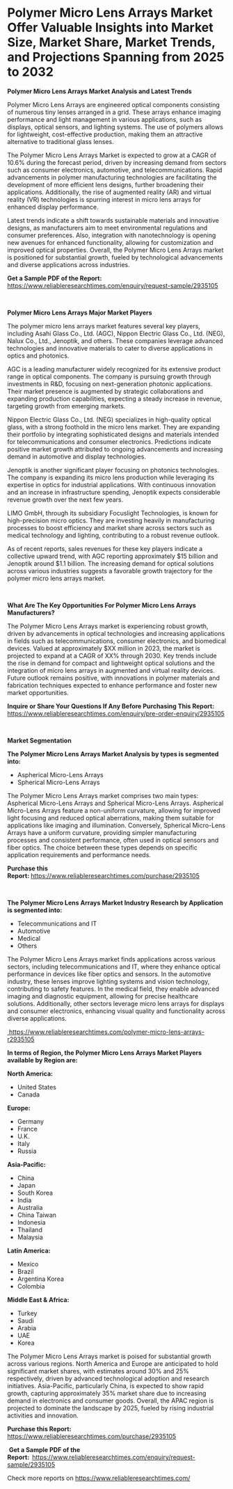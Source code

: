 <p><h1>Polymer Micro Lens Arrays Market Offer Valuable Insights into Market Size, Market Share, Market Trends, and Projections Spanning from 2025 to 2032</h1></p><p><strong>Polymer Micro Lens Arrays Market Analysis and Latest Trends</strong></p>
<p><p>Polymer Micro Lens Arrays are engineered optical components consisting of numerous tiny lenses arranged in a grid. These arrays enhance imaging performance and light management in various applications, such as displays, optical sensors, and lighting systems. The use of polymers allows for lightweight, cost-effective production, making them an attractive alternative to traditional glass lenses.</p><p>The Polymer Micro Lens Arrays Market is expected to grow at a CAGR of 10.6% during the forecast period, driven by increasing demand from sectors such as consumer electronics, automotive, and telecommunications. Rapid advancements in polymer manufacturing technologies are facilitating the development of more efficient lens designs, further broadening their applications. Additionally, the rise of augmented reality (AR) and virtual reality (VR) technologies is spurring interest in micro lens arrays for enhanced display performance.</p><p>Latest trends indicate a shift towards sustainable materials and innovative designs, as manufacturers aim to meet environmental regulations and consumer preferences. Also, integration with nanotechnology is opening new avenues for enhanced functionality, allowing for customization and improved optical properties. Overall, the Polymer Micro Lens Arrays market is positioned for substantial growth, fueled by technological advancements and diverse applications across industries.</p></p>
<p><strong>Get a Sample PDF of the Report:&nbsp;</strong> <a href="https://www.reliableresearchtimes.com/enquiry/request-sample/2935105?utm_campaign=3269&utm_medium=2&utm_source=Github&utm_content=ia&utm_term=14032025&utm_id=polymer-micro-lens-arrays">https://www.reliableresearchtimes.com/enquiry/request-sample/2935105</a></p>
<p>&nbsp;</p>
<p><strong>Polymer Micro Lens Arrays Major Market Players</strong></p>
<p><p>The polymer micro lens arrays market features several key players, including Asahi Glass Co., Ltd. (AGC), Nippon Electric Glass Co., Ltd. (NEG), Nalux Co., Ltd., Jenoptik, and others. These companies leverage advanced technologies and innovative materials to cater to diverse applications in optics and photonics.</p><p>AGC is a leading manufacturer widely recognized for its extensive product range in optical components. The company is pursuing growth through investments in R&D, focusing on next-generation photonic applications. Their market presence is augmented by strategic collaborations and expanding production capabilities, expecting a steady increase in revenue, targeting growth from emerging markets.</p><p>Nippon Electric Glass Co., Ltd. (NEG) specializes in high-quality optical glass, with a strong foothold in the micro lens market. They are expanding their portfolio by integrating sophisticated designs and materials intended for telecommunications and consumer electronics. Predictions indicate positive market growth attributed to ongoing advancements and increasing demand in automotive and display technologies.</p><p>Jenoptik is another significant player focusing on photonics technologies. The company is expanding its micro lens production while leveraging its expertise in optics for industrial applications. With continuous innovation and an increase in infrastructure spending, Jenoptik expects considerable revenue growth over the next few years.</p><p>LIMO GmbH, through its subsidiary Focuslight Technologies, is known for high-precision micro optics. They are investing heavily in manufacturing processes to boost efficiency and market share across sectors such as medical technology and lighting, contributing to a robust revenue outlook.</p><p>As of recent reports, sales revenues for these key players indicate a collective upward trend, with AGC reporting approximately $15 billion and Jenoptik around $1.1 billion. The increasing demand for optical solutions across various industries suggests a favorable growth trajectory for the polymer micro lens arrays market.</p></p>
<p>&nbsp;</p>
<p><strong>What Are The Key Opportunities For Polymer Micro Lens Arrays Manufacturers?</strong></p>
<p><p>The Polymer Micro Lens Arrays market is experiencing robust growth, driven by advancements in optical technologies and increasing applications in fields such as telecommunications, consumer electronics, and biomedical devices. Valued at approximately $XX million in 2023, the market is projected to expand at a CAGR of XX% through 2030. Key trends include the rise in demand for compact and lightweight optical solutions and the integration of micro lens arrays in augmented and virtual reality devices. Future outlook remains positive, with innovations in polymer materials and fabrication techniques expected to enhance performance and foster new market opportunities.</p></p>
<p><strong>Inquire or Share Your Questions If Any Before Purchasing This Report:</strong> <a href="https://www.reliableresearchtimes.com/enquiry/pre-order-enquiry/2935105?utm_campaign=3269&utm_medium=2&utm_source=Github&utm_content=ia&utm_term=14032025&utm_id=polymer-micro-lens-arrays">https://www.reliableresearchtimes.com/enquiry/pre-order-enquiry/2935105</a></p>
<p>&nbsp;</p>
<p><strong>Market Segmentation</strong></p>
<p><strong>The Polymer Micro Lens Arrays Market Analysis by types is segmented into:</strong></p>
<p><ul><li>Aspherical Micro-Lens Arrays</li><li>Spherical Micro-Lens Arrays</li></ul></p>
<p><p>The Polymer Micro Lens Arrays market comprises two main types: Aspherical Micro-Lens Arrays and Spherical Micro-Lens Arrays. Aspherical Micro-Lens Arrays feature a non-uniform curvature, allowing for improved light focusing and reduced optical aberrations, making them suitable for applications like imaging and illumination. Conversely, Spherical Micro-Lens Arrays have a uniform curvature, providing simpler manufacturing processes and consistent performance, often used in optical sensors and fiber optics. The choice between these types depends on specific application requirements and performance needs.</p></p>
<p><strong>Purchase this Report:&nbsp;</strong><a href="https://www.reliableresearchtimes.com/purchase/2935105?utm_campaign=3269&utm_medium=2&utm_source=Github&utm_content=ia&utm_term=14032025&utm_id=polymer-micro-lens-arrays">https://www.reliableresearchtimes.com/purchase/2935105</a></p>
<p>&nbsp;</p>
<p><strong>The Polymer Micro Lens Arrays Market Industry Research by Application is segmented into:</strong></p>
<p><ul><li>Telecommunications and IT</li><li>Automotive</li><li>Medical</li><li>Others</li></ul></p>
<p><p>The Polymer Micro Lens Arrays market finds applications across various sectors, including telecommunications and IT, where they enhance optical performance in devices like fiber optics and sensors. In the automotive industry, these lenses improve lighting systems and vision technology, contributing to safety features. In the medical field, they enable advanced imaging and diagnostic equipment, allowing for precise healthcare solutions. Additionally, other sectors leverage micro lens arrays for displays and consumer electronics, enhancing visual quality and functionality across diverse applications.</p></p>
<p><a href="https://www.reliableresearchtimes.com/polymer-micro-lens-arrays-r2935105?utm_campaign=3269&utm_medium=2&utm_source=Github&utm_content=ia&utm_term=14032025&utm_id=polymer-micro-lens-arrays">&nbsp;https://www.reliableresearchtimes.com/polymer-micro-lens-arrays-r2935105</a></p>
<p><strong>In terms of Region, the Polymer Micro Lens Arrays Market Players available by Region are:</strong></p>
<p>
    <p> <strong> North America: </strong>
        <ul>
            <li>United States</li>
            <li>Canada</li>
        </ul>
        </p> 
    <p> <strong> Europe: </strong>
        <ul>
            <li>Germany</li>
            <li>France</li>
            <li>U.K.</li>
            <li>Italy</li>
            <li>Russia</li>
        </ul>
        </p> 
    <p> <strong> Asia-Pacific: </strong>
        <ul>
            <li>China</li>
            <li>Japan</li>
            <li>South Korea</li>
            <li>India</li>
            <li>Australia</li>
            <li>China Taiwan</li>
            <li>Indonesia</li>
            <li>Thailand</li>
            <li>Malaysia</li>
        </ul>
        </p> 
    <p> <strong> Latin America: </strong>
        <ul>
            <li>Mexico</li>
            <li>Brazil</li>
            <li>Argentina Korea</li>
            <li>Colombia</li>
        </ul>
        </p> 
    <p> <strong> Middle East & Africa: </strong>
        <ul>
            <li>Turkey</li>
            <li>Saudi</li>
            <li>Arabia</li>
            <li>UAE</li>
            <li>Korea</li>
        </ul>
    </p>
    </p>
<p><p>The Polymer Micro Lens Arrays market is poised for substantial growth across various regions. North America and Europe are anticipated to hold significant market shares, with estimates around 30% and 25% respectively, driven by advanced technological adoption and research initiatives. Asia-Pacific, particularly China, is expected to show rapid growth, capturing approximately 35% market share due to increasing demand in electronics and consumer goods. Overall, the APAC region is projected to dominate the landscape by 2025, fueled by rising industrial activities and innovation.</p></p>
<p><strong>Purchase this Report: </strong><a href="https://www.reliableresearchtimes.com/purchase/2935105?utm_campaign=3269&utm_medium=2&utm_source=Github&utm_content=ia&utm_term=14032025&utm_id=polymer-micro-lens-arrays">https://www.reliableresearchtimes.com/purchase/2935105</a></p>
<p>&nbsp;<strong>Get a Sample PDF of the Report:&nbsp;&nbsp;</strong><a href="https://www.reliableresearchtimes.com/enquiry/request-sample/2935105?utm_campaign=3269&utm_medium=2&utm_source=Github&utm_content=ia&utm_term=14032025&utm_id=polymer-micro-lens-arrays">https://www.reliableresearchtimes.com/enquiry/request-sample/2935105</a></p>
<p><strong></strong></p>
<p>Check more reports on <a href="https://www.reliableresearchtimes.com/?utm_campaign=3269&utm_medium=2&utm_source=Github&utm_content=ia&utm_term=14032025&utm_id=polymer-micro-lens-arrays">https://www.reliableresearchtimes.com/</a></p>